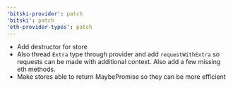 ```yaml
---
'bitski-provider': patch
'bitski': patch
'eth-provider-types': patch
---
```


- Add destructor for store
- Also thread `Extra` type through provider and add `requestWithExtra` so
  requests can be made with additional context. Also add a few missing eth
  methods.
- Make stores able to return MaybePromise so they can be more efficient
